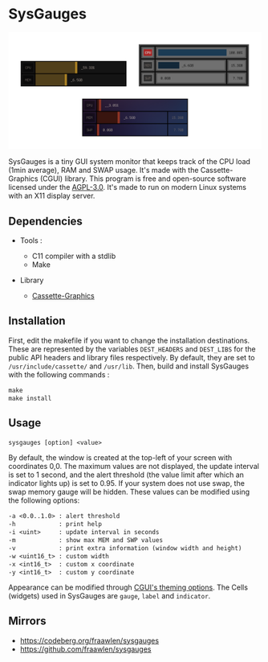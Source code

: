 SysGauges
=========

<p align="center"><img src="./extras/banner.png"></p>

SysGauges is a tiny GUI system monitor that keeps track of the CPU load (1min average), RAM and SWAP usage. It's made with the Cassette-Graphics (CGUI) library. This program is free and open-source software licensed under the [AGPL-3.0](https://www.gnu.org/licenses/agpl-3.0.html). It's made to run on modern Linux systems with an X11 display server.

Dependencies
------------

- Tools :

	- C11 compiler with a stdlib
	- Make

- Library

	- [Cassette-Graphics](/../../../../fraawlen/cassette-graphics) 

Installation
------------

First, edit the makefile if you want to change the installation destinations. These are represented by the variables `DEST_HEADERS` and `DEST_LIBS` for the public API headers and library files respectively. By default, they are set to `/usr/include/cassette/` and `/usr/lib`. Then, build and install SysGauges with the following commands :

```
make
make install
```

Usage
-----

```
sysgauges [option] <value>
```

By default, the window is created at the top-left of your screen with coordinates 0,0. The maximum values are not displayed, the update interval is set to 1 second, and the alert threshold (the value limit after which an indicator lights up) is set to 0.95. If your system does not use swap, the swap memory gauge will be hidden. These values can be modified using the following options:

```
-a <0.0..1.0> : alert threshold
-h            : print help
-i <uint>     : update interval in seconds
-m            : show max MEM and SWP values
-v            : print extra information (window width and height)
-w <uint16_t> : custom width
-x <int16_t>  : custom x coordinate
-y <int16_t>  : custom y coordinate
```
Appearance can be modified through [CGUI's theming options](/../../../../fraawlen/cassette-graphics/src/branch/trunk/dg.conf). The Cells (widgets) used in SysGauges are `gauge`, `label` and `indicator`.

Mirrors
-------

- https://codeberg.org/fraawlen/sysgauges
- https://github.com/fraawlen/sysgauges
